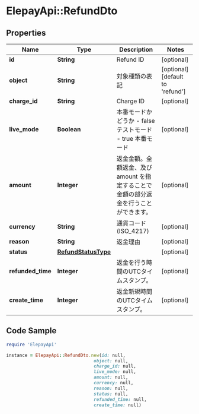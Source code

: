 # ElepayApi::RefundDto

## Properties

Name | Type | Description | Notes
------------ | ------------- | ------------- | -------------
**id** | **String** | Refund ID | [optional] 
**object** | **String** | 対象種類の表記 | [optional] [default to &#39;refund&#39;]
**charge_id** | **String** | Charge ID | [optional] 
**live_mode** | **Boolean** | 本番モードかどうか - false テストモード - true 本番モード  | [optional] 
**amount** | **Integer** | 返金金額。全額返金、及び amount を指定することで金額の部分返金を行うことができます。 | [optional] 
**currency** | **String** | 通貨コード (ISO_4217) | [optional] 
**reason** | **String** | 返金理由 | [optional] 
**status** | [**RefundStatusType**](RefundStatusType.md) |  | [optional] 
**refunded_time** | **Integer** | 返金を行う時間のUTCタイムスタンプ。 | [optional] 
**create_time** | **Integer** | 返金新規時間のUTCタイムスタンプ。 | [optional] 

## Code Sample

```ruby
require 'ElepayApi'

instance = ElepayApi::RefundDto.new(id: null,
                                 object: null,
                                 charge_id: null,
                                 live_mode: null,
                                 amount: null,
                                 currency: null,
                                 reason: null,
                                 status: null,
                                 refunded_time: null,
                                 create_time: null)
```


